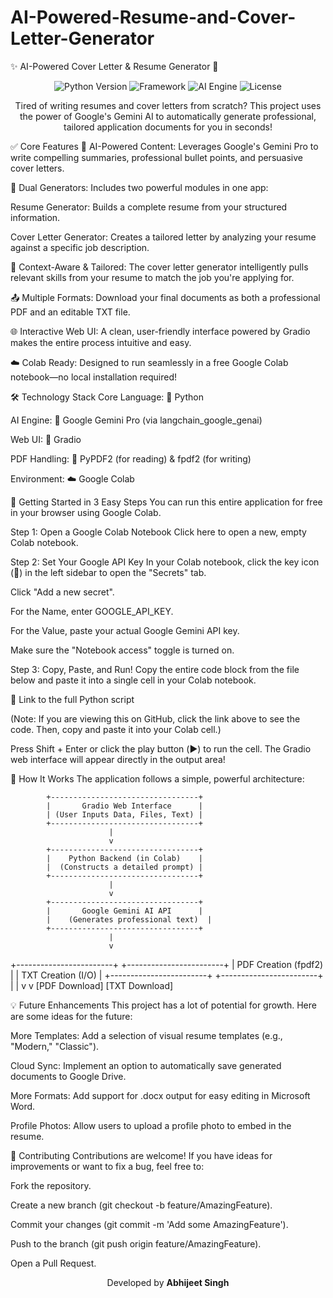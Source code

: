 # AI-Powered-Resume-and-Cover-Letter-Generator

✨ AI-Powered Cover Letter & Resume Generator 📝
<p align="center">
<img src="https://img.shields.io/badge/Python-3.9%2B-blue?style=for-the-badge&logo=python" alt="Python Version">
<img src="https://img.shields.io/badge/Framework-Gradio-orange?style=for-the-badge" alt="Framework">
<img src="https://img.shields.io/badge/AI%20Engine-Gemini%20Pro-purple?style=for-the-badge" alt="AI Engine">
<img src="https://img.shields.io/badge/License-MIT-green?style=for-the-badge" alt="License">
</p>

<p align="center">
Tired of writing resumes and cover letters from scratch? This project uses the power of Google's Gemini AI to automatically generate professional, tailored application documents for you in seconds!
</p>

✅ Core Features
🤖 AI-Powered Content: Leverages Google's Gemini Pro to write compelling summaries, professional bullet points, and persuasive cover letters.

📄 Dual Generators: Includes two powerful modules in one app:

Resume Generator: Builds a complete resume from your structured information.

Cover Letter Generator: Creates a tailored letter by analyzing your resume against a specific job description.

🎨 Context-Aware & Tailored: The cover letter generator intelligently pulls relevant skills from your resume to match the job you're applying for.

📤 Multiple Formats: Download your final documents as both a professional PDF and an editable TXT file.

🌐 Interactive Web UI: A clean, user-friendly interface powered by Gradio makes the entire process intuitive and easy.

☁️ Colab Ready: Designed to run seamlessly in a free Google Colab notebook—no local installation required!

🛠️ Technology Stack
Core Language: 🐍 Python

AI Engine: 🧠 Google Gemini Pro (via langchain_google_genai)

Web UI: 🎨 Gradio

PDF Handling: 📄 PyPDF2 (for reading) & fpdf2 (for writing)

Environment: ☁️ Google Colab

🚀 Getting Started in 3 Easy Steps
You can run this entire application for free in your browser using Google Colab.

Step 1: Open a Google Colab Notebook
Click here to open a new, empty Colab notebook.

Step 2: Set Your Google API Key
In your Colab notebook, click the key icon (🔑) in the left sidebar to open the "Secrets" tab.

Click "Add a new secret".

For the Name, enter GOOGLE_API_KEY.

For the Value, paste your actual Google Gemini API key.

Make sure the "Notebook access" toggle is turned on.

Step 3: Copy, Paste, and Run!
Copy the entire code block from the file below and paste it into a single cell in your Colab notebook.

🔗 Link to the full Python script

(Note: If you are viewing this on GitHub, click the link above to see the code. Then, copy and paste it into your Colab cell.)

Press Shift + Enter or click the play button (▶️) to run the cell. The Gradio web interface will appear directly in the output area!

🤔 How It Works
The application follows a simple, powerful architecture:

            +---------------------------------+
            |       Gradio Web Interface      |
            | (User Inputs Data, Files, Text) |
            +---------------------------------+
                          |
                          v
            +---------------------------------+
            |    Python Backend (in Colab)    |
            |  (Constructs a detailed prompt) |
            +---------------------------------+
                          |
                          v
            +---------------------------------+
            |       Google Gemini AI API      |
            |    (Generates professional text)  |
            +---------------------------------+
                          |
                          v
+------------------------+ +------------------------+
|   PDF Creation (fpdf2) | |   TXT Creation (I/O)   |
+------------------------+ +------------------------+
              |                      |
              v                      v
        [PDF Download]         [TXT Download]

💡 Future Enhancements
This project has a lot of potential for growth. Here are some ideas for the future:

More Templates: Add a selection of visual resume templates (e.g., "Modern," "Classic").

Cloud Sync: Implement an option to automatically save generated documents to Google Drive.

More Formats: Add support for .docx output for easy editing in Microsoft Word.

Profile Photos: Allow users to upload a profile photo to embed in the resume.

🤝 Contributing
Contributions are welcome! If you have ideas for improvements or want to fix a bug, feel free to:

Fork the repository.

Create a new branch (git checkout -b feature/AmazingFeature).

Commit your changes (git commit -m 'Add some AmazingFeature').

Push to the branch (git push origin feature/AmazingFeature).

Open a Pull Request.


<p align="center">
Developed by <b>Abhijeet Singh</b>
</p>
